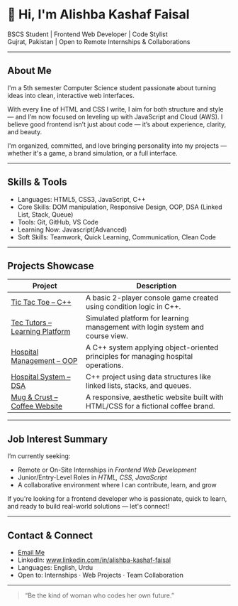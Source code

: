 # 👋 Hi, I'm Alishba Kashaf Faisal

 BSCS Student | Frontend Web Developer | Code Stylist  
 Gujrat, Pakistan |  Open to Remote Internships & Collaborations

---

##  About Me

I'm a 5th semester Computer Science student passionate about turning ideas into clean, interactive web interfaces.

With every line of HTML and CSS I write, I aim for both structure and style — and I’m now focused on leveling up with JavaScript and Cloud (AWS). I believe good frontend isn’t just about code — it’s about experience, clarity, and beauty.

I'm organized, committed, and love bringing personality into my projects — whether it's a game, a brand simulation, or a full interface.

---

##  Skills & Tools

- Languages: HTML5, CSS3, JavaScript, C++  
- Core Skills: DOM manipulation, Responsive Design, OOP, DSA (Linked List, Stack, Queue)  
- Tools: Git, GitHub, VS Code  
- Learning Now: Javascript(Advanced)  
- Soft Skills: Teamwork, Quick Learning, Communication, Clean Code

---

##  Projects Showcase

| Project | Description |
|--------|-------------|
|  [Tic Tac Toe – C++](https://github.com/akf-code-zone/tic-tac-toe-cpp) | A basic 2-player console game created using condition logic in C++. |
|  [Tec Tutors – Learning Platform](https://github.com/akf-code-zone/tec-tutors-oop-cpp) | Simulated platform for learning management with login system and course view. |
|  [Hospital Management – OOP](https://github.com/akf-code-zone/hospital-management-system) | A C++ system applying object-oriented principles for managing hospital operations. |
|  [Hospital System – DSA](https://github.com/akf-code-zone/hospital-management-system-dsa) | C++ project using data structures like linked lists, stacks, and queues. |
|  [Mug & Crust – Coffee Website](https://github.com/akf-code-zone/mug-and-crust) | A responsive, aesthetic website built with HTML/CSS for a fictional coffee brand. |

---

##  Job Interest Summary

I’m currently seeking:

-  Remote or On-Site Internships in *Frontend Web Development*
-  Junior/Entry-Level Roles in *HTML, CSS, JavaScript*
-  A collaborative environment where I can contribute, learn, and grow

If you're looking for a frontend developer who is passionate, quick to learn, and ready to build real-world solutions — let's connect!

---

##  Contact & Connect

-  [Email Me](mailto:alishbakashaffaisal@gmail.com)  
-  LinkedIn: www.linkedin.com/in/alishba-kashaf-faisal  
-  Languages: English, Urdu  
-  Open to: Internships · Web Projects · Team Collaboration

---

> “Be the kind of woman who codes her own future.”
